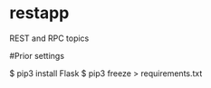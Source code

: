 # restapp
REST and RPC topics

#Prior settings

$ pip3 install Flask
$ pip3 freeze > requirements.txt